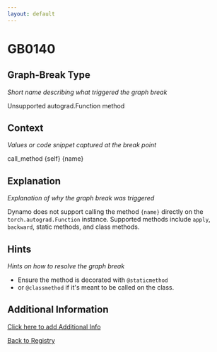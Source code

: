 ```yaml
---
layout: default
---
```

# GB0140

## Graph-Break Type
*Short name describing what triggered the graph break*

Unsupported autograd.Function method

## Context
*Values or code snippet captured at the break point*

call_method {self} {name}

## Explanation
*Explanation of why the graph break was triggered*

Dynamo does not support calling the method `{name}` directly on the `torch.autograd.Function` instance. Supported methods include `apply`, `backward`, static methods, and class methods.

## Hints
*Hints on how to resolve the graph break*

- Ensure the method is decorated with `@staticmethod` 
- or `@classmethod` if it's meant to be called on the class.


## Additional Information

<!-- ADDITIONAL INFORMATION START - Add custom information below this line -->

<!-- ADDITIONAL INFORMATION END -->


[Click here to add Additional Info](https://github.com/meta-pytorch/compile-graph-break-site/edit/main/docs/gb/gb0140.md)

[Back to Registry](../index.html)
